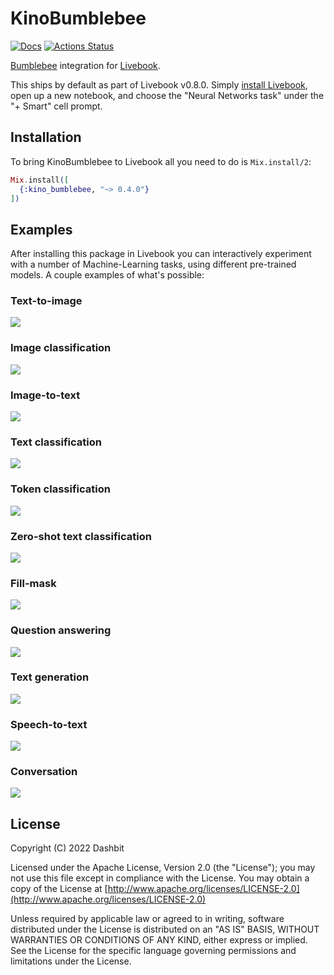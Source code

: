 # KinoBumblebee

[![Docs](https://img.shields.io/badge/hex.pm-docs-8e7ce6.svg)](https://hexdocs.pm/kino_bumblebee)
[![Actions Status](https://github.com/livebook-dev/kino_bumblebee/workflows/Test/badge.svg)](https://github.com/livebook-dev/kino_bumblebee/actions)

[Bumblebee](https://github.com/elixir-nx/bumblebee) integration for [Livebook](https://livebook.dev).

This ships by default as part of Livebook v0.8.0. Simply [install Livebook](https://livebook.dev/#install),
open up a new notebook, and choose the "Neural Networks task" under the "+ Smart" cell prompt.

## Installation

To bring KinoBumblebee to Livebook all you need to do is `Mix.install/2`:

```elixir
Mix.install([
  {:kino_bumblebee, "~> 0.4.0"}
])
```

## Examples

After installing this package in Livebook you can interactively experiment
with a number of Machine-Learning tasks, using different pre-trained models.
A couple examples of what's possible:

### Text-to-image

![](.github/images/text_to_image.png)

### Image classification

![](.github/images/image_classification.png)

### Image-to-text

![](.github/images/image_to_text.png)

### Text classification

![](.github/images/text_classification.png)

### Token classification

![](.github/images/token_classification.png)

### Zero-shot text classification

![](.github/images/zero_shot_text_classification.png)

### Fill-mask

![](.github/images/fill_mask.png)

### Question answering

![](.github/images/question_answering.png)

### Text generation

![](.github/images/text_generation.png)

### Speech-to-text

![](.github/images/speech_to_text.png)

### Conversation

![](.github/images/conversation.png)


## License

Copyright (C) 2022 Dashbit

Licensed under the Apache License, Version 2.0 (the "License");
you may not use this file except in compliance with the License.
You may obtain a copy of the License at [http://www.apache.org/licenses/LICENSE-2.0](http://www.apache.org/licenses/LICENSE-2.0)

Unless required by applicable law or agreed to in writing, software
distributed under the License is distributed on an "AS IS" BASIS,
WITHOUT WARRANTIES OR CONDITIONS OF ANY KIND, either express or implied.
See the License for the specific language governing permissions and
limitations under the License.
